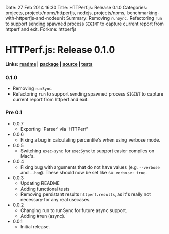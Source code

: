 Date: 27 Feb 2014 16:30
Title: HTTPerf.js: Release 0.1.0
Categories: projects, projects/npms/httperfjs, nodejs, projects/npms, benchmarking-with-httperfjs-and-nodeunit
Summary: Removing `runSync`. Refactoring `run` to support sending spawned process `SIGINT` to capture current report from httperf and exit.
Forkme: httperfjs

# HTTPerf.js: Release 0.1.0

#### Links: [readme](/projects/npms/httperfjs) | [package](https://npmjs.org/package/httperfjs) | [source](http://github.com/jmervine/httperfjs) | [tests](https://travis-ci.org/jmervine/httperfjs)

### 0.1.0

- Removing `runSync`.
- Refactoring `run` to support sending spawned process `SIGINT` to capture current report from httperf and exit.

### Pre 0.1

* 0.0.7
  * Exporting 'Parser' via 'HTTPerf'
* 0.0.6
  * Fixing a bug in calculating percentile's when using verbose mode.
* 0.0.5
  * Switching `exec-sync` for `execSync` to support easier compiles on Mac's.
* 0.0.4
  * Fixing bug with arguments that do not have values (e.g. `--verbose` and `--hog`). These should now be set like so: `verbose: true`.
* 0.0.3
  * Updating README
  * Adding functional tests
  * Removing persistant results `httperf.results`, as it's really not necessary for any real usecases.
* 0.0.2
  * Changing run to runSync for future async support.
  * Adding #run (async).
* 0.0.1
  * Initial release.
